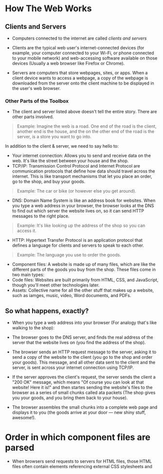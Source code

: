 # How The Web Works

## Clients and Servers

- Computers connected to the internet are called *clients and servers*

- Clients are the typical web user's internet-connected devices (for example, your computer connected to your Wi-Fi, or phone connected to your mobile network) and web-accessing software available on those devices (Usually a web browser like Firefox or Chrome).

- Servers are computers that store webpages, sites, or apps. When a client device wants to access a webpage, a copy of the webpage is downloaded from the server onto the client machine to be displayed in the user's web browser.

### Other Parts of the Toolbox

- The client and server listed above doesn't tell the entire story. There are other parts involved.

> Example: Imagine the web is a road. One end of the road is the client, another end is the house, and the on the other end of the road is the server, is a store you want to go into.

In addition to the client & server, we need to say hello to:
- Your internet connection: Allows you to send and receive data on the web. It's like the street between your house and the shop.
- TCP/IP: Transmission Control Protocol and Internet Protocol are communication protocols that define how data should travel across the internet. This is like transport mechanisms that let you place an order, go to the shop, and buy your goods.

> Example: The car or bike (or however else you get around).

- DNS: Domain Name System is like an address book for websites. When you type a web address in your browser, the browser looks at the DNS to find out which server the website lives on, so it can send HTTP messages to the right place.

> Example: It's like looking up the address of the shop so you can access it.

- HTTP: Hypertext Transfer Protocol is an application protocol that defines a language for clients and servers to speak to each other.

> Example: The language you use to order the goods.

- Component files: A website is made up of many files, which are like the different parts of the goods you buy from the shop. These files come in two main types:
- Code files: Websites are built primarily from HTML, CSS, and JavaScript, though you'll meet other technologies later.
- Assets: Collective name for all the other stuff that makes up a website, such as iamges, music, video, Word documents, and PDFs.

## So what happens, exactly?

- When you type a web address into your browser (For analogy that's like walking to the shop):

- The browser goes to the DNS server, and finds the real address of the server that the website lives on (you find the address of the shop).

- The browser sends an HTTP request message to the server, asking it to send a copy of the website to the client (you go to the shop and order your goods). This message, and all other data sent to the client and the server, is sent across your internet connection using TCP/IP.

- If the server approves the client's request, the server sends the client a "200 OK" message, which means "Of course you can look at that website! Here it is!" and then startes sending the website's files to the browser as a series of small chunks called ata packets (The shop gives you your goods, and you bring them back to your house).
  
- The browser assembles the small chunks into a complete web page and displays it to you (the goods arrive at your door — new shiny stuff, awesome!).

# Order in which component files are parsed

- When browsers send requests to servers for HTML files, those HTML files often contain *<link>* elements referencing external CSS stylesheets and *<script>* elements referencing external JavaScript scripts. It is important to know the order in which those files are parsed by the browser as the browser loads the page:

- The browser parses the HTML file first, and that leads to the browser recognizing any <link>-element references to external CSS stylesheets and any <script>-element references to scripts.

- As the browser parses the HTML, it sends requests back to the server for any CSS files it has found from <link> elements, and any JavaScript files it has found from <link> elements, and any JavaScript files has found from <script> elements, and from those, then parses the CSS and JavaScript.

- The browser generates an in-memory DOM tree from the parsed HTML, generates an in-memory CSSOM structure from the parsed CSS, and complies and executes the parsed JavaScript.

- As the browser builds the DOM tree and applies the styles from the CSSOM tree executes the JavaScript, a visual representation of the page is painted to the screen, and the user sees the page content and can begin to interact with it.

# DNS Explained

- Real web addresses aren't the nice, memorable strings you type into your address bar to find your favorite website. They are special numbers that look like this: *192.0.2.162.*
  
- This is called an IP address, and it represents a unique location on the web. However, it's not very easy to remember, is it? That's why the Domain Name System was invented. This system uses special servers that match up a web address you type into your browser (like "mozilla.org") to the website's real (IP) address.
  
- Websites can be reached directly via their addresses. You can use a DNS lookup tool to find the IP address of a website.

# Packets explained

- Earlier we used the term "Packets" to describe the format in which the data is transferred between the client and the server. *What do we mean here?* Basically, when data is sent across the web, It is sent in thousands of small chunks. There are multiple reasons why data is sent in small packets. They are sometimes dropped or corrupted, and it's easier to replace small chunks when this happens. Additionally, the packets can be routed along different paths, making the exchange faster and allowing many different users to download the same website at the same time. If each website was sent as a single big chunk, only one user could download it at a time, which obviously would make the web very inefficient and not much fun to use.

# First Things first: Planning

- Before doing anything, you need some ideas. What should your website actually do? A website can do basically anything, but, for your first try, you should keep things simple. We'll start by creating a simple webpage with a heading, and image, and a few paragraphs.

- To Begin, you'll need to answer these questions:
- What is your website about? Do you like dogs, New York, or Pac-Man?
- What information are you presenting on the subject? Write a title and a few paragraphs and think of an image you'd like to show on your page.
- What does your website look like, in simple high-level terms? What's the background color? What kind of font is appropriate: formal, cartoony, bold and loud, subtle?

# Sketching out your design
- Next, grab pen and paper and sketch out roughly how you want your site to look. For your first simple webpage, there's not much to sketch out, by you should get in the habit of doing this now. It really helps — you don't have to be Van Gogh!

> Note: Even on real, complex websites, the design teams usually start out with rough sketches on paper and later on build digital mockups using a graphics editor or web technologies. Web teams often include both a graphic designer and a user experience (UX) designer. Graphic designers put together the visuals of the website. UX designers have a somewhat more abstract role in addressing how users will experience and interact with the website.

# Choosing your assets
- At this point, it's good to start putting together the content that will eventually appear on your webpage.

# Text

- You should still have your paragraphs and title from earlier. Keep these close by.

# Theme color

- To choose a color, go to the color picker and find a color you like. When you click on a color, you'll see a strange six-character code like #660066. That's called a *hex code* (short for hexadecimal), and represents your color. Copy the code down somewhere safe for now.

# Images

- To choose an image, go to Google Images and search for something suitable.
  
- When you find the image you want, click on the image to get an enlarged view of it.
  
- Right-click the Image (Crtl + Click on a Mac), choose *Save Image As...*, and choose a safe place to saVe your image. Alternatively, copy the image's web address from your browser's address bar for later use.

> Note that most images on the web including in Google Images, are copyrighted. To reduce your likelihood of violating copyright, you can use Google's license filter. Click on the *Tools* button, then on the resulting *Usage* rights option that appears below. You should choose the option *Creative Commons licenses.*

# Font

- As with images, many fonts are protected by licenses, meaning you cannot freely use them in your site. Google Fonts is a web service owned by Google that provides access to many fonts.
  
- Once you found a font, there are two main ways of using it:
  
- Add a reference in your code to load the font from Google's servers.
- Download the font files to your own system, host the font yourself, and use your hosted your copy in your website's code.

> Alternatively you can use safe web fonts such as Arial, Times New Roman, or Courier New.

# JavaScript Basics

- What is JavaScript?

- A powerful programming language that can add interactivity to a website. it was invented by Brendan Eich.

- versatile and beginner-friendly. With more experience, you'll be able to create games, animated 2D and 3D graphics, comprehensive database-driven apps, and much more!
  
- Relatively compact, yet very flexible. Developers have written a variety of tools on top of the core JavaScript language, unlocking a vast amount of functionality with minimum effort. These include:

> Browser Application Programming Interfaces (APIs) built into web browsers, providing functionality such as dynamically creating HTML and setting CSS styles; collecting and manipulating a video stream from a user's webcam, or generating 3D graphics and audio samples.

- Third-party APIs that allow developers to incorporate functionality in sites from other content providers, such as Twitter or Facebook.
  
- Third-party frameworks and libraries that you can apply to HTML to accelerate the work of building sites and applications.

# Variables

- Variables are containers that store values. You start by declaring a variable with the let keyword, followed by the name you give to the variable: let myVariable;

- A semicolon at the end of a line indicates where a statement ends. It is only required when you need to separate statements on a single line. However, some people believe it's good practice to have semicolons at the end of each statement. There are other rules for when you should and shouldn't use semicolons.
  
- You can name a variable nearly anything, but there are some restrictions.
  
- JavaScript is case sensitive. This means *myVariable* is **not the same** as *myvariable*. If you have problems in your code, check the case!

- After declaring a variable, you can give it a value:

- myVariable = "Bob";

- Also, you can do both these operations on the same line:

- let myVariable = "Bob";

- You retrieve the value by calling the variable name:

- myVariable;

- After assigning a value to a variable, you can change it later in the code:

- let myVariable = "Bob";

- myVariable = "Steve";

# Comments

- Comments are snippets of text that can be added along with code. The browser ignores text marked as comments. You can write comments in JavaScript just as you can in CSS.

# Answers

`In the vast digital space, where data roams,
lies a story of HTTP, sending itself to computer domes.`
`A language, a protocol, speaking in bytes and code,
Across the web, it's journey unfolds.`

`It starts with a request, a whisper in the air,
A client speaks softly, with intent and care.`
`Through cables and routers, it beings its flight,
Seeking a server in the endless night.`

`Through nodes and switches, it finds its way,
Each hop a dance, a ballet of delay.
Across the networks, it travels far and wide,
Invisible threads in the digital tide.`

`With headers and payloads, it carries its load,
Through firewalls and gateways, along the road.
Past fire and storm, it perseveres,
In the realm of bits, where everything adheres.`

`And when it reaches its destination, at long last,
A server responds, the die is cast.
With data in hand, it retraces its track,
Back to the client, no turning back.`

`Through cyberspace, this dance goes on,
A symphony of packets until dawn.
HTTP, the messenger, the conduit of our age,
In the network's embrace, it writes its page.`

- The browser generates an in-memory DOM tree from the parsed HTML, generates an in-memory CSSOM structure from the parsed CSS, and complies and executes the parsed JavaScript.

- Go to Google Images and search for something suitable.

- To create a string in JavaScript, you can use single, double, or backtick quotes. To create a number in JavaScript, you type a number without any quotes surrounding them.

- A variable is a container that store values, they are important because they hold the values necessary for the JavaScript code.

# HTML

- HTML (HyperText Markup Language) is a markup language that tells web browsers how to structure the web pages you visit. It can be as complicated or as simple as the web developer wants it to be. HTML consists of a series of elements, which you use to enclose, wrap, or mark up different parts of content to make it appear or act in a certain way. The enclosing tags can make content into a hyperlink to connect to another page, italicize words, and so on. For example, consider the following line of text:

> My cat is very grumpy

- If we wanted the text to stand by itself, we could specify that it is a paragraph by enclosing it in a paragraph `(</p>)` element:

- <p>My cat is very grumpy</p>

> Note: Tags in HTML are not case-sensitive. This means they can be written in uppercase or lowercase. For example, a `<title>` tag could be written as `<title>`, `<TITLE>`, `<Title>`, `<TiTlE>`, etc., and it will work. However, it is best practice to write all tags in lowercase for consistency and readability.

# Anatomy of an HTML element

- The anatomy of our element is:
  
- The opening tag: This consists of the name of the element (in this example, p for paragraph), wrapped in opening and closing angle brackets. This opening tag marks where the element begins or starts to take effect. In this example, it precedes the start of the paragraph text.
  
- The content: This is the content of the element. In this example, it is the paragraph text.
  
- The closing tag: This is the same as the opening tag, except that it includes a forward slash before the element name. This marks where the element ends. Failing to include a closing tag is a common beginner error that can produce peculiar results.

> The element is the opening tag, followed by content, followed by the closing tag.

# Nesting elements

- Elements can be placed within other elements. This is called nesting. If we wanted to state that our cat is very grumpy, we could wrap the word very in a <strong> element, which means that the word is to have strong(er) text formatting:

> <p>My cat is <strong>very</strong> grumpy.</p>

- There is a right and wrong way to do nesting. In the example above, we opened the p element first, then opened the strong element. For proper nesting, we should close the strong element first, before closing the p.

- The following is an example of the wrong way to do nesting:

> <p>My cat is <strong>very grumpy.</p></strong>

- The tags have to open and close in a way that they are inside or outside one another. With the kind of overlap in the example above, the browser has to guess at your intent. This kind of guessing can result in unexpected results.

# Void elements

- Not all elements follow the pattern of an opening tag, content, and a closing tag. Some elements consist of a single tag, which is typically used to insert/embed something in the document. Such elements are called void elements. For example, the <img> element embeds an image file onto a page.

> Note: In HTML, there is no requirement to add a / at the end of a void element's tag, for example: `<img src="images/cat.jpg" alt="cat" />`. However, it is also a valid syntax, and you may do this when you want your HTML to be valid XML.

# Attributes

- Elements can also have attributes. Attributes look like this:

`<p class="editor-note">My cat is very grumpy</p>`

- Attributes contain extra information about the element that won't appear in the content. In this example, the class attribute is an identifying name used to target the element with style information.

- An attribute should have:
  
- A space between it and the element name. (For an element with more than one attribute, the attributes should be separated by spaces too.)
  
- The attribute name, followed by an equal sign.

- An attribute value, wrapped with opening and closing quote marks.
  
- Active learning: Adding attributes to an element

- The `<img>` element can take a number of attributes, including:
  
- `src: The src attribute is a required attribute that specifies the location of the image. For example: src="https://raw.githubusercontent.com/mdn/beginner-html-site/gh-pages/images/firefox-icon.png".`
  
- `alt: The alt attribute specifies a text description of the image. For example: alt="The Firefox icon".`
  
- `width: The width attribute specifies the width of the image with the unit being pixels. For example: width="300".`
  
- `height: The height attribute specifies the height of the image with the unit being pixels. For example: height="300".`
  
# Boolean attributes

- Sometimes you will see attributes written without values. This is entirely acceptable. These are called Boolean attributes. Boolean attributes can only have one value, which is generally the same as the attribute name. For example, consider the disabled attribute, which you can assign to form input elements. (You use this to disable the form input elements so the user can't make entries. The disabled elements typically have a grayed-out appearance.) For example:

> `<input type="text" disabled="disabled" />`

# Omitting quotes around attribute values

- If you look at code for a lot of other sites, you might come across a number of strange markup styles, including attribute values without quotes. This is permitted in certain circumstances, but it can also break your markup in other circumstances. The element in the code snippet below, <a>, is called an anchor. Anchors enclose text and turn them into links. The href attribute specifies the web address the link points to. You can write this basic version below with only the href attribute, like this:

> `<a href=https://www.mozilla.org/>favorite website</a>`

- Anchors can also have a title attribute, a description of the linked page. However, as soon as we add the title in the same fashion as the href attribute there are problems:

> `<a href=https://www.mozilla.org/ title=The Mozilla homepage>favorite website</a>`

- As written above, the browser misinterprets the markup, mistaking the title attribute for three attributes: a title attribute with the value The, and two Boolean attributes, Mozilla and homepage. Obviously, this is not intended! It will cause errors or unexpected behavior, as you can see in the live example below.
> Always include the attribute quotes. It avoids such problems, and results in more readable code.

# Single or double quotes?
- You will also notice that the attributes are wrapped in double quotes. However, you might see single quotes in some HTML code. This is a matter of style. You can feel free to choose which one you prefer. Both of these lines are equivalent:

- `<a href='https://www.example.com'>A link to my example.</a>`
- `<a href="https://www.example.com">A link to my example.</a>`

- Make sure you don't mix single quotes and double quotes. This example (below) shows a kind of mixing of quotes that will go wrong:

> `<a href="https://www.example.com'>A link to my example.</a>`

- However, if you use one type of quote, you can include the other type of quote inside your attribute values:

> `<a href="https://www.example.com" title="Isn't this fun?">
  A link to my example.
</a>`

- To use quote marks inside other quote marks of the same type (single quote or double quote), use HTML entities. For example, this will break:

<a href="https://www.example.com" title="An "interesting" reference">A link to my example.</a>

- Instead, you need to do this:

- `<a href="https://www.example.com" title="An &quot;interesting&quot; reference">A link to my example.</a>`

# Anatomy of an HTML document

- Individual HTML elements aren't very useful on their own. Next, let's examine how individual elements combine to form an entire HTML page:
  
<!doctype html>
<html lang="en-US">
  <head>
    <meta charset="utf-8" />
    <title>My test page</title>
 </head>
  <body>
   <p>This is my page</p>
 </body>
</html>

- Here we have:
- `<!DOCTYPE html>`: The doctype. When HTML was young (1991-1992), doctypes were meant to act as links to a set of rules that the HTML page had to follow to be considered good HTML.
  
-  Doctypes used to look something like this:
> `<!DOCTYPE html PUBLIC "-//W3C//DTD XHTML 1.0 Transitional//EN" "http://www.w3.org/TR/xhtml1/DTD/xhtml1-transitional.dtd">`

- More recently, the doctype is a historical artifact that needs to be included for everything else to work right. <!DOCTYPE html> is the shortest string of characters that counts as a valid doctype. That is all you need to know!

- `<html></html>`: The <html> element. This element wraps all the content on the page. It is sometimes known as the root element.

- `<head></head>`: The <head> element. This element acts as a container for everything you want to include on the HTML page, that isn't the content the page will show to viewers. This includes keywords and a page description that would appear in search results, CSS to style content, character set declarations, and more. You will learn more about this in the next article of the series.

- `<meta charset="utf-8">`: The <meta> element. This element represents metadata that cannot be represented by other HTML meta-related elements, like <base>, <link>, <script>, <style> or <title>. The charset attribute specifies the character encoding for your document as UTF-8, which includes most characters from the vast majority of human written languages. With this setting, the page can now handle any textual content it might contain. There is no reason not to set this, and it can help avoid some problems later.
  
- `<title></title>`: The <title> element. This sets the title of the page, which is the title that appears in the browser tab the page is loaded in. The page title is also used to describe the page when it is bookmarked.

- `<body></body>`: The <body> element. This contains all the content that displays on the page, including text, images, videos, games, playable audio tracks, or whatever else.

# Basic sections of a document

- Webpages can and will look pretty different from one another, but they all tend to share similar standard components, unless the page is displaying a fullscreen video or game, is part of some kind of art project, or is just badly structured:
  
- `header`: Usually a big strip across the top with a big heading, logo, and perhaps a tagline. This usually stays the same from one webpage to another.
  
- `navigation bar`: Links to the site's main sections; usually represented by menu buttons, links, or tabs. Like the header, this content usually remains consistent from one webpage to another — having inconsistent navigation on your website will just lead to confused, frustrated users. Many web designers consider the navigation bar to be part of the header rather than an individual component, but that's not a requirement; in fact, some also argue that having the two separate is better for accessibility, as screen readers can read the two features better if they are separate.

- `main content`: A big area in the center that contains most of the unique content of a given webpage, for example, the video you want to watch, or the main story you're reading, or the map you want to view, or the news headlines, etc. This is the one part of the website that definitely will vary from page to page!

- `sidebar`: Some peripheral info, links, quotes, ads, etc. Usually, this is contextual to what is contained in the main content (for example on a news article page, the sidebar might contain the author's bio, or links to related articles) but there are also cases where you'll find some recurring elements like a secondary navigation system.
- footer:
  
- A strip across the bottom of the page that generally contains fine print, copyright notices, or contact info. It's a place to put common information (like the header) but usually, that information is not critical or secondary to the website itself. The footer is also sometimes used for SEO purposes, by providing links for quick access to popular content.

> Note: The image above illustrates the main sections of a document, which you can define with HTML. However, the appearance of the page shown here - including the layout, colors, and fonts - is achieved by applying CSS to the HTML.

> In this module we're not teaching CSS, but once you have an understanding of the basics of HTML, try diving into our CSS first steps module to start learning how to style your site.

# HTML for structuring content

> Note: Roughly 8% of men and 0.5% of women are colorblind; or, to put it another way, approximately 1 in every 12 men and 1 in every 200 women. Blind and visually impaired people represent roughly 4-5% of the world population (in 2015 there were 940 million people with some degree of vision loss, while the total population was around 7.5 billion).

- In your HTML code, you can mark up sections of content based on their functionality — you can use elements that represent the sections of content described above unambiguously, and assistive technologies like screen readers can recognize those elements and help with tasks like "find the main navigation", or "find the main content." As we mentioned earlier in the course, there are a number of consequences of not using the right element structure and semantics for the right job.
  
- To implement such semantic mark up, HTML provides dedicated tags that you can use to represent such sections, for example:
  
- header: `<header>.`
  
- navigation bar: `<nav>.`
  
- main content: `<main>`, with various content subsections represented by `<article>, <section>, and <div> elements.`
  
- sidebar: `<aside>`; often placed inside `<main>`.
  
- footer: `<footer>.`

# HTML layout elements in more detail

- `<main>` is for content unique to this page. Use <main> only once per page, and put it directly inside <body>. Ideally this shouldn't be nested within other elements.

- `<article>` encloses a block of related content that makes sense on its own without the rest of the page (e.g., a single blog post).

- `<section>` is similar to `<article>`, but it is more for grouping together a single part of the page that constitutes one single piece of functionality (e.g., a mini map, or a set of article headlines and summaries), or a theme. It's considered best practice to begin each section with a heading; also note that you can break `<article>s` up into different `<section>s`, or `<section>s` up into different `<article>s`, depending on the context.

- `<aside>` contains content that is not directly related to the main content but can provide additional information indirectly related to it (glossary entries, author biography, related links, etc.).

- `<header>` represents a group of introductory content. If it is a child of `<body>` it defines the global header of a webpage, but if it's a child of an `<article>` or `<section>` it defines a specific header for that section (try not to confuse this with titles and headings).

- `<nav>` contains the main navigation functionality for the page. Secondary links, etc., would not go in the navigation.

- `<footer>` represents a group of end content for a page.

# Non-semantic wrappers

- Sometimes you'll come across a situation where you can't find an ideal semantic element to group some items together or wrap some content. Sometimes you might want to just group a set of elements together to affect them all as a single entity with some CSS or JavaScript. For cases like these, HTML provides the <div> and <span> elements. You should use these preferably with a suitable class attribute, to provide some kind of label for them so they can be easily targeted.

- `<span>` is an inline non-semantic element, which you should only use if you can't think of a better semantic text element to wrap your content, or don't want to add any specific meaning. For example:

<p>
  The King walked drunkenly back to his room at 01:00, the beer doing nothing to
  aid him as he staggered through the door.
  <span class="editor-note">
    [Editor's note: At this point in the play, the lights should be down low].
  </span>
</p>

- `<div>` is a block level non-semantic element, which you should only use if you can't think of a better semantic block element to use, or don't want to add any specific meaning. For example, imagine a shopping cart widget that you could choose to pull up at any point during your time on an e-commerce site:

`<div class="shopping-cart">`
  `<h2>Shopping cart</h2>`
  `<ul>`
    `<li>`
      `<p>`
        `<a href=""><strong>Silver earrings</strong></a>: $99.95.`
      `</p>`
      `<img src="../products/3333-0985/thumb.png" alt="Silver earrings" />`
    `</li>`
    `<li>…</li>`
  `</ul>`
  `<p>Total cost: $237.89</p>`
`</div>`

- This isn't really an <aside>, as it doesn't necessarily relate to the main content of the page (you want it viewable from anywhere). It doesn't even particularly warrant using a <section>, as it isn't part of the main content of the page. So a <div> is fine in this case. We've included a heading as a signpost to aid screen reader users in finding it.

> Warning: Divs are so convenient to use that it's easy to use them too much. As they carry no semantic value, they just clutter your HTML code. Take care to use them only when there is no better semantic solution and try to reduce their usage to the minimum otherwise you'll have a hard time updating and maintaining your documents.

# Line breaks and horizontal rules:

- Two elements that you'll use occasionally and will want to know about are <br> and <hr>.

- `<br>`: the line break element

- `<br>` creates a line break in a paragraph; it is the only way to force a rigid structure in a situation where you want a series of fixed short lines, such as in a postal address or a poem. For example:

`<p>
  There once was a man named O'Dell<br />
  Who loved to write HTML<br />
  But his structure was bad, his semantics were sad<br />
  and his markup didn't read very well.`
`</p>`

- Without the `<br>` elements, the paragraph would just be rendered in one long line.

- `<hr>`: the thematic break element
- `<hr>` elements create a horizontal rule in the document that denotes a thematic change in the text (such as a change in topic or scene). Visually it just looks like a horizontal line. As an example:

`<p>
  Ron was backed into a corner by the marauding netherbeasts. Scared, but
  determined to protect his friends, he raised his wand and prepared to do
  battle, hoping that his distress call had made it through.`
`</p>`
`<hr />`
`<p>`
  `Meanwhile, Harry was sitting at home, staring at his royalty statement and`
  `pondering when the next spin off series would come out, when an enchanted`
  `distress letter flew through his window and landed in his lap. He read it`
  `hazily and sighed; "better get back to work then", he mused.`
`</p>`

# What is the HTML head?
- The HTML head is the contents of the <head> element. Unlike the contents of the <body> element (which are displayed on the page when loaded in a browser), the head's content is not displayed on the page. Instead, the head's job is to contain metadata about the document.

# Adding a title

- We've already seen the `<title>` element in action — this can be used to add a title to the document. This however can get confused with the `h1` element, which is used to add a top level heading to your body content — this is also sometimes referred to as the page title. But they are different things!
  
- `h1` element appears on the page when loaded in the browser — generally this should be used once per page, to mark up the title of your page content (the story title, or news headline, or whatever is appropriate to your usage.)

- `<title> `element is metadata that represents the title of the overall HTML document (not the document's content.)
  
- `<title>` element contents are also used in other ways. For example, if you try bookmarking the page (Bookmarks > Bookmark This Page or the star icon in the URL bar in Firefox), you will see the <title> contents filled in as the suggested bookmark name.
  
- The `<title>` contents are also used in search results, as you'll see below.

# Metadata

- Metadata is data that describes data, and HTML has an "official" way of adding metadata to a document — the `<meta>` element. Of course, the other stuff we are talking about in this article could also be thought of as metadata too. There are a lot of different types of `<meta>` elements that can be included in your page's <head>, but we won't try to explain them all at this stage, as it would just get too confusing.

- In the example we saw above, this line was included:

> `<meta charset="utf-8" />`

- This element specifies the document's character encoding — the character set that the document is permitted to use. `utf-8` is a universal character set that includes pretty much any character from any human language.

> Note: Some browsers (like Chrome) automatically fix incorrect encodings, so depending on what browser you use, you may not see this problem. You should still set an encoding of utf-8 on your page anyway to avoid any potential problems in other browsers.

# Adding an author and description
- Many <meta> elements include name and content attributes:

- `name` specifies the type of meta element it is; what type of information it contains.
- `content` specifies the actual meta content.

- Two such meta elements that are useful to include on your page define the author of the page, and provide a concise description of the page.

> EX: `<meta name="author" content="Chris Mills" />
<meta
  name="description"
  content="The MDN Web Docs Learning Area aims to provide
complete beginners to the Web with all they need to know to get
started with developing websites and applications." />`

- Specifying an author is beneficial in many ways: it is useful to be able to understand who wrote the page, if you have any questions about the content and you would like to contact them. Some content management systems have facilities to automatically extract page author information and make it available for such purposes.

- Specifying a description that includes keywords relating to the content of your page is useful as it has the potential to make your page appear higher in relevant searches performed in search engines (such activities are termed Search Engine Optimization, or SEO.)

> Note: In Google, you will see some relevant subpages of MDN Web Docs listed below the main homepage link — these are called sitelinks, and are configurable in Google's webmaster tools — a way to make your site's search results better in the Google search engine.

> Note: Many <meta> features just aren't used anymore. For example, the keyword <meta> element `(<meta name="keywords" content="fill, in, your, keywords, here">)` — which is supposed to provide keywords for search engines to determine relevance of that page for different search terms — is ignored by search engines, because spammers were just filling the keyword list with hundreds of keywords, biasing results.

- As you travel around the web, you'll find other types of metadata, too. A lot of the features you'll see on websites are proprietary creations, designed to provide certain sites (such as social networking sites) with specific pieces of information they can use.

# Adding custom icons to your site

- To further enrich your site design, you can add references to custom icons in your metadata, and these will be displayed in certain contexts. The most commonly used of these is the favicon (short for "favorites icon", referring to its use in the "favorites" or "bookmarks" lists in browsers).

- The humble favicon has been around for many years. It is the first icon of this type: a 16-pixel square icon used in multiple places. You may see (depending on the browser) favicons displayed in the browser tab containing each open page, and next to bookmarked pages in the bookmarks panel.

- A favicon can be added to your page by:

- Saving it in the same directory as the site's index page, saved in .ico format (most also support favicons in more common formats like .gif or .png)
- Adding the following line into your HTML's <head> block to reference it:
- `<link rel="icon" href="favicon.ico" type="image/x-icon" />`

> Note: If your site uses a Content Security Policy (CSP) to enhance its security, the policy applies to the favicon. If you encounter problems with the favicon not loading, verify that the Content-Security-Policy header's img-src directive is not preventing access to it.

### Answers
- An HTML attribute is the information inside the opening tag.
- The anatomy of an HTML document includes an opening tag, the content inside of the opening and closing tags `(<p>)`, attribute `(a href)`, empty elements `(<br>)`, and nesting elements.
- Article and section elements in HTML are used to structure and organize content, but they have different purposes. Article element is used for an independent piece of content that could be reused. Section element is used for grouping content within a document.
- A typical website includes the following elements: `</!DOCTYPE html>, </html>, </head>, </body>, </headings>, </paragraphs>, </images>, </links>, </lists>.`
- Metadata influences the SEO by providing information about a webpage to the search engines.
- The `</meta>` tag is used to to find metadata, which provides information about the document.

## Things I want to know more about
- Metadata and how it works?
- Metadata and how it plays a role in SEO?
- API's
